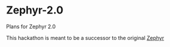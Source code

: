 # Zephyr-2.0
 Plans for Zephyr 2.0
 
 This hackathon is meant to be a successor to the original [Zephyr](https://www.github.com/hackclub/the-hacker-zephyr)
